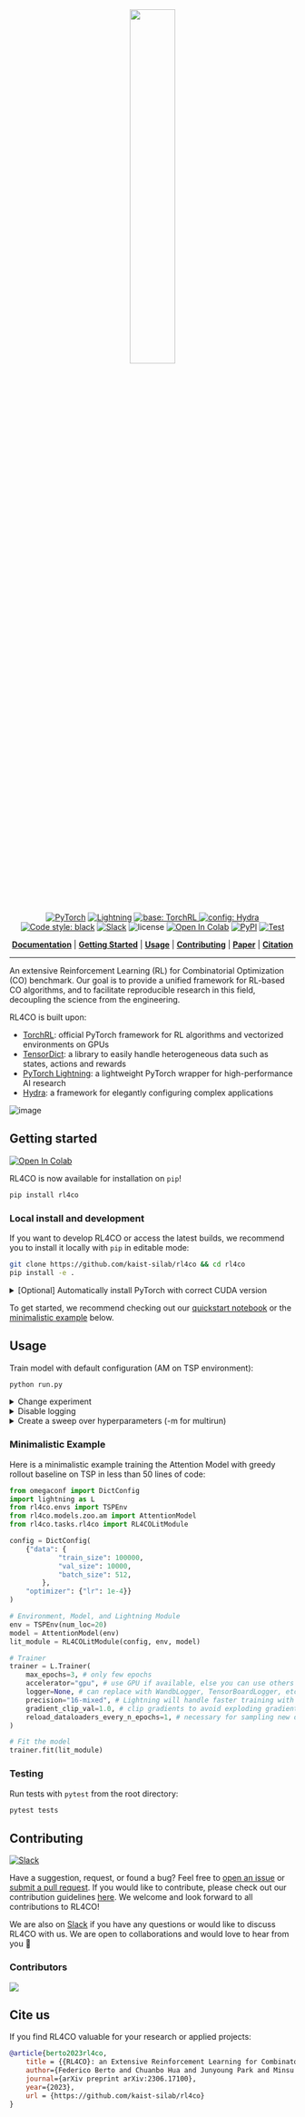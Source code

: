 <div align="center">

<img src="https://github.com/kaist-silab/rl4co/assets/34462374/249462ea-b15d-4358-8a11-6508903dae58" style="width:40%">
</br></br>

<a href="https://pytorch.org/get-started/locally/"><img alt="PyTorch" src="https://img.shields.io/badge/PyTorch-ee4c2c?logo=pytorch&logoColor=white"></a>
<a href="https://pytorchlightning.ai/"><img alt="Lightning" src="https://img.shields.io/badge/-Lightning-792ee5?logo=pytorchlightning&logoColor=white"></a>
<a href="https://github.com/pytorch/rl"><img alt="base: TorchRL" src="https://img.shields.io/badge/base-TorchRL-red">
<a href="https://hydra.cc/"><img alt="config: Hydra" src="https://img.shields.io/badge/config-Hydra-89b8cd"></a> [![Code style: black](https://img.shields.io/badge/code%20style-black-000000.svg)](https://github.com/psf/black) [![Slack](https://img.shields.io/badge/slack-chat-611f69.svg?logo=slack)](https://join.slack.com/t/rl4co/shared_invite/zt-1ytz2c1v4-0IkQ8NQH4TRXIX8PrRmDhQ)
![license](https://img.shields.io/badge/license-Apache%202.0-green.svg?) <a href="https://colab.research.google.com/github/kaist-silab/rl4co/blob/main/notebooks/1-quickstart.ipynb"> <img src="https://colab.research.google.com/assets/colab-badge.svg" alt="Open In Colab"></a> [![PyPI](https://img.shields.io/pypi/v/rl4co?logo=pypi)](https://pypi.org/project/rl4co)
[![Test](https://github.com/kaist-silab/rl4co/actions/workflows/tests.yml/badge.svg)](https://github.com/kaist-silab/rl4co/actions/workflows/tests.yml)
<!-- ![testing](https://github.com/kaist-silab/ncobench/actions/workflows/tests.yml/badge.svg) -->

[**Documentation**](https://rl4co.readthedocs.io/) |  [**Getting Started**](#getting-started) | [**Usage**](#usage) | [**Contributing**](#contributing) | [**Paper**](https://arxiv.org/abs/2306.17100) | [**Citation**](#cite-us)

</div>

---


An extensive Reinforcement Learning (RL) for Combinatorial Optimization (CO) benchmark. Our goal is to provide a unified framework for RL-based CO algorithms, and to facilitate reproducible research in this field, decoupling the science from the engineering.


RL4CO is built upon:
- [TorchRL](https://github.com/pytorch/rl): official PyTorch framework for RL algorithms and vectorized environments on GPUs
- [TensorDict](https://github.com/pytorch-labs/tensordict): a library to easily handle heterogeneous data such as states, actions and rewards
- [PyTorch Lightning](https://github.com/Lightning-AI/lightning): a lightweight PyTorch wrapper for high-performance AI research
- [Hydra](https://github.com/facebookresearch/hydra): a framework for elegantly configuring complex applications

![image](https://github.com/kaist-silab/rl4co/assets/48984123/0db4efdd-1c93-4991-8f09-f3c6c1f35d60)


## Getting started
<a href="https://colab.research.google.com/github/kaist-silab/rl4co/blob/main/notebooks/1-quickstart.ipynb"><img src="https://colab.research.google.com/assets/colab-badge.svg" alt="Open In Colab"></a>

RL4CO is now available for installation on `pip`!
```bash
pip install rl4co
```

### Local install and development
If you want to develop RL4CO or access the latest builds, we recommend you to install it locally with `pip` in editable mode:

```bash
git clone https://github.com/kaist-silab/rl4co && cd rl4co
pip install -e .
```
<details>
    <summary>[Optional] Automatically install PyTorch with correct CUDA version</summary>

These commands will [automatically install](https://github.com/pmeier/light-the-torch) PyTorch with the right GPU version for your system:

```bash
pip install light-the-torch
python3 -m light_the_torch install -r  --upgrade torch
```

> Note: `conda` is also a good candidate for hassle-free installation of PyTorch: check out the [PyTorch website](https://pytorch.org/get-started/locally/) for more details.

</details>



To get started, we recommend checking out our [quickstart notebook](notebooks/1-quickstart.ipynb) or the [minimalistic example](#minimalistic-example) below.

## Usage


Train model with default configuration (AM on TSP environment):
```bash
python run.py
```



<details>
    <summary>Change experiment</summary>

Train model with chosen experiment configuration from [configs/experiment/](configs/experiment/) (e.g. tsp/am, and environment with 42 cities)
```bash
python run.py experiment=tsp/am env.num_loc=42
```
</details>


<details>
    <summary>Disable logging</summary>

```bash
python run.py experiment=test/am logger=none '~callbacks.learning_rate_monitor'
```
Note that `~` is used to disable a callback that would need a logger.

</details>


<details>
    <summary>Create a sweep over hyperparameters (-m for multirun)</summary>

```bash
python run.py -m experiment=tsp/am  train.optimizer.lr=1e-3,1e-4,1e-5
```
</details>



### Minimalistic Example

Here is a minimalistic example training the Attention Model with greedy rollout baseline on TSP in less than 50 lines of code:

```python
from omegaconf import DictConfig
import lightning as L
from rl4co.envs import TSPEnv
from rl4co.models.zoo.am import AttentionModel
from rl4co.tasks.rl4co import RL4COLitModule

config = DictConfig(
    {"data": {
            "train_size": 100000,
            "val_size": 10000,
            "batch_size": 512,
        },
    "optimizer": {"lr": 1e-4}}
)

# Environment, Model, and Lightning Module
env = TSPEnv(num_loc=20)
model = AttentionModel(env)
lit_module = RL4COLitModule(config, env, model)

# Trainer
trainer = L.Trainer(
    max_epochs=3, # only few epochs
    accelerator="gpu", # use GPU if available, else you can use others as "cpu"
    logger=None, # can replace with WandbLogger, TensorBoardLogger, etc.
    precision="16-mixed", # Lightning will handle faster training with mixed precision
    gradient_clip_val=1.0, # clip gradients to avoid exploding gradients
    reload_dataloaders_every_n_epochs=1, # necessary for sampling new data
)

# Fit the model
trainer.fit(lit_module)
```


### Testing

Run tests with `pytest` from the root directory:

```bash
pytest tests
```

## Contributing
[![Slack](https://img.shields.io/badge/slack-chat-611f69.svg?logo=slack)](https://join.slack.com/t/rl4co/shared_invite/zt-1ytz2c1v4-0IkQ8NQH4TRXIX8PrRmDhQ)

Have a suggestion, request, or found a bug? Feel free to [open an issue](https://github.com/kaist-silab/rl4co/issues) or [submit a pull request](https://github.com/kaist-silab/rl4co/pulls).
If you would like to contribute, please check out our contribution guidelines   [here](.github/CONTRIBUTING.md). We welcome and look forward to all contributions to RL4CO!

We are also on [Slack](https://join.slack.com/t/rl4co/shared_invite/zt-1ytz2c1v4-0IkQ8NQH4TRXIX8PrRmDhQ) if you have any questions or would like to discuss RL4CO with us. We are open to collaborations and would love to hear from you 🚀


### Contributors
<a href="https://github.com/kaist-silab/rl4co/graphs/contributors">
  <img src="https://contrib.rocks/image?repo=kaist-silab/rl4co" />
</a>

## Cite us
If you find RL4CO valuable for your research or applied projects:

```bibtex
@article{berto2023rl4co,
    title = {{RL4CO}: an Extensive Reinforcement Learning for Combinatorial Optimization Benchmark},
    author={Federico Berto and Chuanbo Hua and Junyoung Park and Minsu Kim and Hyeonah Kim and Jiwoo Son and Haeyeon Kim and Joungho Kim and Jinkyoo Park},
    journal={arXiv preprint arXiv:2306.17100},
    year={2023},
    url = {https://github.com/kaist-silab/rl4co}
}
```
